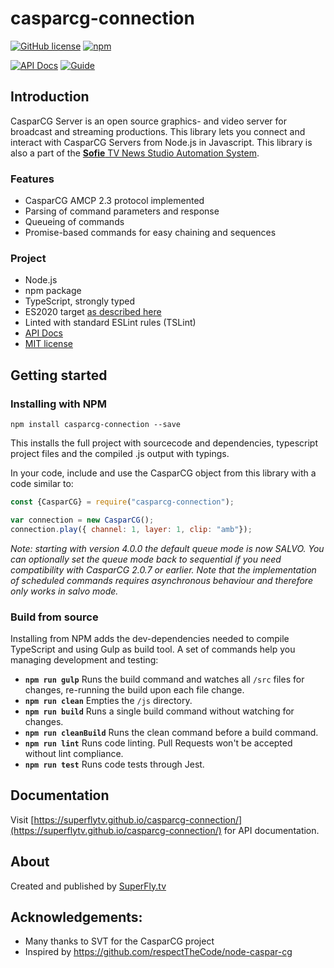 # casparcg-connection

[![GitHub license](https://img.shields.io/badge/license-MIT-blue.svg?style=flat-square)](https://raw.githubusercontent.com/SuperFlyTV/casparcg-connection/master/LICENSE) [![npm](https://img.shields.io/npm/v/casparcg-connection.svg?style=flat-square)](https://www.npmjs.com/package/casparcg-connection)

[![API Docs](https://img.shields.io/badge/Docs-Api-orange.svg?style=flat-square)](https://superflytv.github.io/casparcg-connection/) [![Guide](https://img.shields.io/badge/Docs-Getting%20started%20guide-orange.svg?style=flat-square)](https://superfly-tv.gitbooks.io/casparcg-connection-getting-started-guide/content/)


## Introduction

CasparCG Server is an open source graphics- and video server for broadcast and streaming productions. This library lets you connect and interact with CasparCG Servers from Node.js in Javascript.
This library is also a part of the [**Sofie** TV News Studio Automation System](https://github.com/nrkno/Sofie-TV-automation/).


### Features

- CasparCG AMCP 2.3 protocol implemented
- Parsing of command parameters and response
- Queueing of commands
- Promise-based commands for easy chaining and sequences
 
### Project

- Node.js
- npm package
- TypeScript, strongly typed
- ES2020 target [as described here](https://superfly-tv.gitbooks.io/casparcg-connection-getting-started-guide/content/es6-compilation.html)
- Linted with standard ESLint rules (TSLint)
- [API Docs](https://superflytv.github.io/casparcg-connection/)
- [MIT license](https://raw.githubusercontent.com/SuperFlyTV/casparcg-connection/master/LICENSE)

## Getting started

### Installing with NPM

```
npm install casparcg-connection --save
```

This installs the full project with sourcecode and dependencies, typescript project files and the compiled .js output with typings.

In your code, include and use the CasparCG object from this library with a code similar to:

```javascript
const {CasparCG} = require("casparcg-connection");

var connection = new CasparCG();
connection.play({ channel: 1, layer: 1, clip: "amb"});
```

_Note: starting with version 4.0.0 the default queue mode is now SALVO. You can optionally set the queue mode back to sequential if you need compatibility with CasparCG 2.0.7 or earlier. Note that the implementation of scheduled commands requires asynchronous behaviour and therefore only works in salvo mode._

### Build from source
Installing from NPM adds the dev-dependencies needed to compile TypeScript and using Gulp as build tool. A set of commands help you managing development and testing:

* **`npm run gulp`** Runs the build command and watches all `/src` files for changes, re-running the build upon each file change.
* **`npm run clean`** Empties the `/js` directory.
* **`npm run build`** Runs a single build command without watching for changes.
* **`npm run cleanBuild`**  Runs the clean command before a build command.
* **`npm run lint`** Runs code linting. Pull Requests won't be accepted without lint compliance.
* **`npm run test`** Runs code tests through Jest.

## Documentation

Visit [https://superflytv.github.io/casparcg-connection/](https://superflytv.github.io/casparcg-connection/) for API documentation.

## About

Created and published by [SuperFly.tv](http://superfly.tv)

## Acknowledgements:
- Many thanks to SVT for the CasparCG project
- Inspired by https://github.com/respectTheCode/node-caspar-cg
